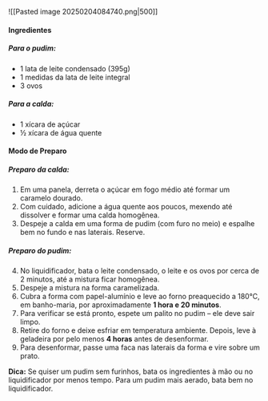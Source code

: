 ![[Pasted image 20250204084740.png|500]]
#### **Ingredientes**

##### Para o pudim:

- 1 lata de leite condensado (395g)
- 1 medidas da lata de leite integral
- 3 ovos

##### Para a calda:

- 1 xícara de açúcar
- ½ xícara de água quente

#### **Modo de Preparo**

##### **Preparo da calda:**

1. Em uma panela, derreta o açúcar em fogo médio até formar um caramelo dourado.
2. Com cuidado, adicione a água quente aos poucos, mexendo até dissolver e formar uma calda homogênea.
3. Despeje a calda em uma forma de pudim (com furo no meio) e espalhe bem no fundo e nas laterais. Reserve.

##### **Preparo do pudim:**

4. No liquidificador, bata o leite condensado, o leite e os ovos por cerca de 2 minutos, até a mistura ficar homogênea.
5. Despeje a mistura na forma caramelizada.
6. Cubra a forma com papel-alumínio e leve ao forno preaquecido a 180°C, em banho-maria, por aproximadamente **1 hora e 20 minutos**.
7. Para verificar se está pronto, espete um palito no pudim – ele deve sair limpo.
8. Retire do forno e deixe esfriar em temperatura ambiente. Depois, leve à geladeira por pelo menos **4 horas** antes de desenformar.
9. Para desenformar, passe uma faca nas laterais da forma e vire sobre um prato.

**Dica:** Se quiser um pudim sem furinhos, bata os ingredientes à mão ou no liquidificador por menos tempo. Para um pudim mais aerado, bata bem no liquidificador.
